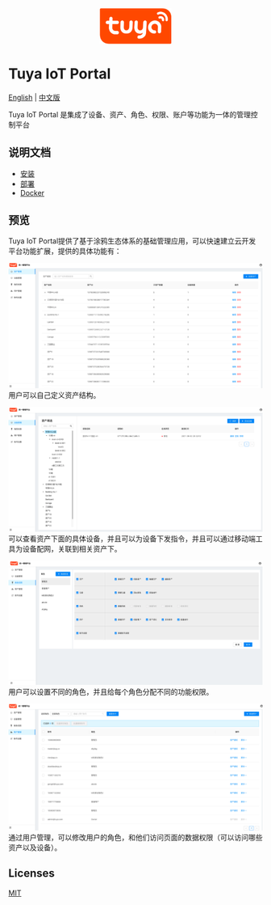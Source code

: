 <center><p align="center"><img src="./doc/images/tuya_logo.png" width="28%" height="28%" /></p></center>

Tuya IoT Portal
===

[English](README.md) | [中文版](README_zh.md)

Tuya IoT Portal 是集成了设备、资产、角色、权限、账户等功能为一体的管理控制平台

## 说明文档

- [安装](./Installation_zh.md)
- [部署](./Deploy_zh.md)
- [Docker](./Docker_zh.md)


## 预览

Tuya IoT Portal提供了基于涂鸦生态体系的基础管理应用，可以快速建立云开发平台功能扩展，提供的具体功能有：

![folder](./doc/images/pic01.png)
用户可以自己定义资产结构。

![folder](./doc/images/pic02.png)
可以查看资产下面的具体设备，并且可以为设备下发指令，并且可以通过移动端工具为设备配网，关联到相关资产下。

![folder](./doc/images/pic03.png)
用户可以设置不同的角色，并且给每个角色分配不同的功能权限。

![folder](./doc/images/pic04.png)
通过用户管理，可以修改用户的角色，和他们访问页面的数据权限（可以访问哪些资产以及设备）。

## Licenses

[MIT](./LICENSE)